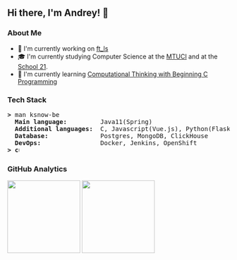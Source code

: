 ## Hi there, I'm Andrey! :chicken:
<!--
<a href="https://github.com/reysand">
  <img align="left" alt="Reysand's GitHub" width="22px" src="https://cdn.jsdelivr.net/npm/simple-icons@3.1.0/icons/github.svg" />
</a>
<a href="https://www.linkedin.com/in/a-slyusar">
  <img align="left" alt="Reysand's LinkedIn" width="22px" src="https://cdn.jsdelivr.net/npm/simple-icons@v3/icons/linkedin.svg" />
</a>
<a href="https://twitter.com/yukisyn">
  <img align="left" alt="Reysand's Twitter" width="22px" src="https://cdn.jsdelivr.net/npm/simple-icons@v3/icons/twitter.svg" />
</a>
<a href="https://t.me/yukisyn">
  <img align="left" alt="Reysand's Telegram" width="22px" src="https://cdn.jsdelivr.net/npm/simple-icons@v3/icons/telegram.svg" />
</a>
<a href="https://steamcommunity.com/id/yukisyn">
  <img align="left" alt="Reysand's Steam" width="22px" src="https://cdn.jsdelivr.net/npm/simple-icons@3.1.0/icons/steam.svg" />
</a>
<br/>
-->

### About Me
- :telescope: I'm currently working on [ft_ls](https://github.com/reysand/ft_ls)
- :mortar_board: I'm currently studying Computer Science at the [MTUCI](https://mtuci.ru/?lang=en) and at the [School 21](https://21-school.ru).
- :seedling: I'm currently learning [Computational Thinking with Beginning C Programming](https://www.coursera.org/specializations/computational-thinking-c-programming)

### Tech Stack

<pre>
<b>></b> man ksnow-be
  <b>Main language:        </b> Java11(Spring)
  <b>Additional languages: </b> C, Javascript(Vue.js), Python(Flask)
  <b>Database:             </b> Postgres, MongoDB, ClickHouse
  <b>DevOps:               </b> Docker, Jenkins, OpenShift
<b>> <img align="top" src="https://user-images.githubusercontent.com/2514771/93036534-5fbd6480-f5fd-11ea-8a13-58ef04796c17.gif" alt="cursor" width="10" height="18" /></b>
</pre>
### GitHub Analytics
<p align="left">
  <img height="165em" src="https://github-readme-stats-eight-theta.vercel.app/api?username=ksnow-be&show_icons=true&theme=react&include_all_commits=true&count_private=true&hide_border=true" />
  <img height="165em"  src="https://github-readme-stats-eight-theta.vercel.app/api/top-langs/?username=ksnow-be&theme=react&hide_border=true&layout=compact" />
</p>

